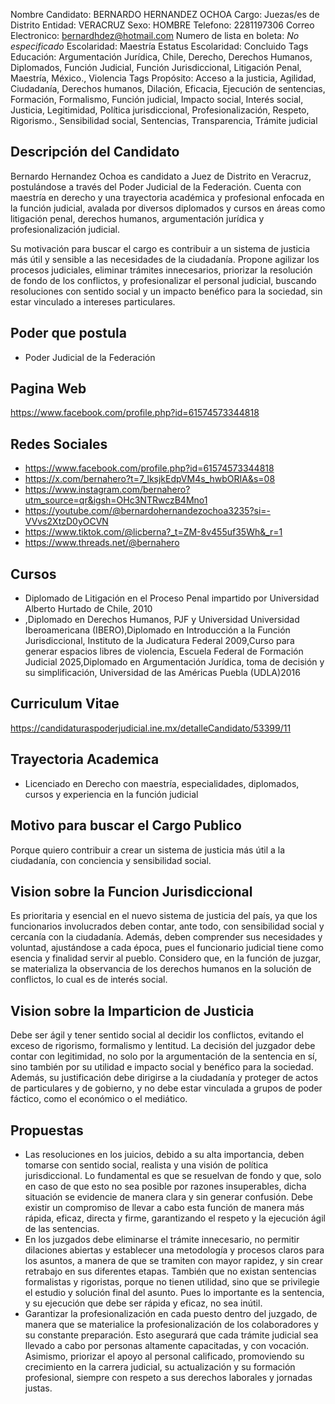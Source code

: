 Nombre Candidato: BERNARDO HERNANDEZ OCHOA
Cargo: Juezas/es de Distrito
Entidad: VERACRUZ
Sexo: HOMBRE
Telefono: 2281197306
Correo Electronico: bernardhdez@hotmail.com
Numero de lista en boleta: *No especificado*
Escolaridad: Maestría
Estatus Escolaridad: Concluido
Tags Educación: Argumentación Jurídica, Chile, Derecho, Derechos Humanos, Diplomados, Función Judicial, Función Jurisdiccional, Litigación Penal, Maestría, México., Violencia
Tags Propósito: Acceso a la justicia, Agilidad, Ciudadanía, Derechos humanos, Dilación, Eficacia, Ejecución de sentencias, Formación, Formalismo, Función judicial, Impacto social, Interés social, Justicia, Legitimidad, Política jurisdiccional, Profesionalización, Respeto, Rigorismo., Sensibilidad social, Sentencias, Transparencia, Trámite judicial


## Descripción del Candidato 

Bernardo Hernandez Ochoa es candidato a Juez de Distrito en Veracruz, postulándose a través del Poder Judicial de la Federación. Cuenta con maestría en derecho y una trayectoria académica y profesional enfocada en la función judicial, avalada por diversos diplomados y cursos en áreas como litigación penal, derechos humanos, argumentación jurídica y profesionalización judicial. 

Su motivación para buscar el cargo es contribuir a un sistema de justicia más útil y sensible a las necesidades de la ciudadanía. Propone agilizar los procesos judiciales, eliminar trámites innecesarios, priorizar la resolución de fondo de los conflictos, y profesionalizar el personal judicial, buscando resoluciones con sentido social y un impacto benéfico para la sociedad, sin estar vinculado a intereses particulares.


## Poder que postula

- Poder Judicial de la Federación


## Pagina Web

https://www.facebook.com/profile.php?id=61574573344818


## Redes Sociales

- https://www.facebook.com/profile.php?id=61574573344818
- https://x.com/bernahero?t=7_lksjkEdpVM4s_hwbORIA&s=08
- https://www.instagram.com/bernahero?utm_source=qr&igsh=OHc3NTRwczB4Mno1
- https://youtube.com/@bernardohernandezochoa3235?si=-VVvs2XtzD0yOCVN
- https://www.tiktok.com/@licberna?_t=ZM-8v455uf35Wh&_r=1
- https://www.threads.net/@bernahero


## Cursos

- Diplomado de Litigación en el Proceso Penal impartido por Universidad Alberto Hurtado de Chile, 2010
- ,Diplomado en Derechos Humanos, PJF y Universidad Universidad Iberoamericana (IBERO),Diplomado en Introducción a la Función Jurisdiccional, Instituto de la Judicatura Federal 2009,Curso para generar espacios libres de violencia, Escuela Federal de Formación Judicial 2025,Diplomado en Argumentación Jurídica, toma de decisión y su simplificación, Universidad de las Américas Puebla (UDLA)2016


## Curriculum Vitae

https://candidaturaspoderjudicial.ine.mx/detalleCandidato/53399/11


## Trayectoria Academica

- Licenciado en Derecho con maestría, especialidades, diplomados, cursos y experiencia en la función judicial


## Motivo para buscar el Cargo Publico

Porque quiero contribuir a crear un sistema de justicia más útil a la ciudadanía, con conciencia y sensibilidad social.


## Vision sobre la Funcion Jurisdiccional

Es prioritaria y esencial en el nuevo sistema de justicia del país, ya que los funcionarios involucrados deben contar, ante todo, con sensibilidad social y cercanía con la ciudadanía. Además, deben comprender sus necesidades y voluntad, ajustándose a cada época, pues el funcionario judicial tiene como esencia y finalidad servir al pueblo. Considero que, en la función de juzgar, se materializa la observancia de los derechos humanos en la solución de conflictos, lo cual es de interés social.


## Vision sobre la Imparticion de Justicia

Debe ser ágil y tener sentido social al decidir los conflictos, evitando el exceso de rigorismo, formalismo y lentitud. La decisión del juzgador debe contar con legitimidad, no solo por la argumentación de la sentencia en sí, sino también por su utilidad e impacto social y benéfico para la sociedad. Además, su justificación debe dirigirse a la ciudadanía y proteger de actos de particulares y de gobierno, y no debe estar vinculada a grupos de poder fáctico, como el económico o el mediático.


## Propuestas

- Las resoluciones en los juicios, debido a su alta importancia, deben tomarse con sentido social, realista y una visión de política jurisdiccional. Lo fundamental es que se resuelvan de fondo y que, solo en caso de que esto no sea posible por razones insuperables, dicha situación se evidencie de manera clara y sin generar confusión. Debe existir un compromiso de llevar a cabo esta función de manera más rápida, eficaz, directa y firme, garantizando el respeto y la ejecución ágil de las sentencias.
- En los juzgados debe eliminarse el trámite innecesario, no permitir dilaciones abiertas y establecer una metodología y procesos claros para los asuntos, a manera de que se tramiten con mayor rapidez, y sin crear retrabajo en sus diferentes etapas. También que no existan sentencias formalistas y rigoristas, porque no tienen utilidad, sino que se privilegie el estudio y solución final del asunto. Pues lo importante es la sentencia, y su ejecución que debe ser rápida y eficaz, no sea inútil.
- Garantizar la profesionalización en cada puesto dentro del juzgado, de manera que se materialice la profesionalización de los colaboradores y su constante preparación. Esto asegurará que cada trámite judicial sea llevado a cabo por personas altamente capacitadas, y con vocación. Asimismo, priorizar el apoyo al personal calificado, promoviendo su crecimiento en la carrera judicial, su actualización y su formación profesional, siempre con respeto a sus derechos laborales y jornadas justas.

